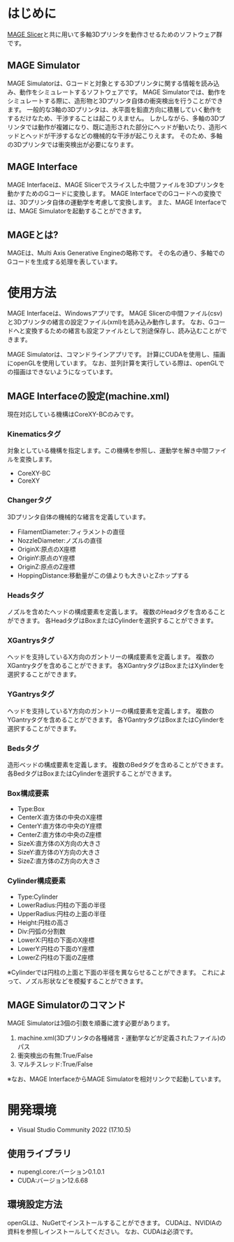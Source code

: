 # はじめに
[MAGE Slicer](https://github.com/gear2nd-droid/MageSlicer)と共に用いて多軸3Dプリンタを動作させるためのソフトウェア群です。

## MAGE Simulator
MAGE Simulatorは、Gコードと対象とする3Dプリンタに関する情報を読み込み、動作をシミュレートするソフトウェアです。
MAGE Simulatorでは、動作をシミュレートする際に、造形物と3Dプリンタ自体の衝突検出を行うことができます。
一般的な3軸の3Dプリンタは、水平面を鉛直方向に積層していく動作をするだけなため、干渉することは起こりえません。
しかしながら、多軸の3Dプリンタでは動作が複雑になり、既に造形された部分にヘッドが動いたり、造形ベッドとヘッドが干渉するなどの機械的な干渉が起こりえます。
そのため、多軸の3Dプリンタでは衝突検出が必要になります。

## MAGE Interface
MAGE Interfaceは、MAGE Slicerでスライスした中間ファイルを3Dプリンタを動かすためのGコードに変換します。
MAGE InterfaceでのGコードへの変換では、3Dプリンタ自体の運動学を考慮して変換します。
また、MAGE Interfaceでは、MAGE Simulatorを起動することができます。

## MAGEとは?
MAGEは、Multi Axis Generative Engineの略称です。
その名の通り、多軸でのGコードを生成する処理を表しています。

# 使用方法
MAGE Interfaceは、Windowsアプリです。
MAGE Slicerの中間ファイル(csv)と3Dプリンタの緒言の設定ファイル(xml)を読み込み動作します。
なお、Gコードへと変換するための緒言も設定ファイルとして別途保存し、読み込むことができます。

MAGE Simulatorは、コマンドラインアプリです。
計算にCUDAを使用し、描画にopenGLを使用しています。
なお、並列計算を実行している際は、openGLでの描画はできないようになっています。

## MAGE Interfaceの設定(machine.xml)
現在対応している機構はCoreXY-BCのみです。

### Kinematicsタグ
対象としている機構を指定します。この機構を参照し、運動学を解き中間ファイルを変換します。
- CoreXY-BC
- CoreXY

### Changerタグ
3Dプリンタ自体の機械的な緒言を定義しています。
- FilamentDiameter:フィラメントの直径
- NozzleDiameter:ノズルの直径
- OriginX:原点のX座標
- OriginY:原点のY座標
- OriginZ:原点のZ座標
- HoppingDistance:移動量がこの値よりも大きいとZホップする

### Headsタグ
ノズルを含めたヘッドの構成要素を定義します。
複数のHeadタグを含めることができます。
各HeadタグはBoxまたはCylinderを選択することができます。

### XGantrysタグ
ヘッドを支持しているX方向のガントリーの構成要素を定義します。
複数のXGantryタグを含めることができます。
各XGantryタグはBoxまたはXylinderを選択することができます。

### YGantrysタグ
ヘッドを支持しているY方向のガントリーの構成要素を定義します。
複数のYGantryタグを含めることができます。
各YGantryタグはBoxまたはCylinderを選択することができます。

### Bedsタグ
造形ベッドの構成要素を定義します。
複数のBedタグを含めることができます。
各BedタグはBoxまたはCylinderを選択することができます。

### Box構成要素
- Type:Box
- CenterX:直方体の中央のX座標
- CenterY:直方体の中央のY座標
- CenterZ:直方体の中央のZ座標
- SizeX:直方体のX方向の大きさ
- SizeY:直方体のY方向の大きさ
- SizeZ:直方体のZ方向の大きさ

### Cylinder構成要素
- Type:Cylinder
- LowerRadius:円柱の下面の半径
- UpperRadius:円柱の上面の半径
- Height:円柱の高さ
- Div:円弧の分割数
- LowerX:円柱の下面のX座標
- LowerY:円柱の下面のY座標
- LowerZ:円柱の下面のZ座標

※Cylinderでは円柱の上面と下面の半径を異ならせることができます。
これによって、ノズル形状などを模擬することができます。

## MAGE Simulatorのコマンド
MAGE Simulatorは3個の引数を順番に渡す必要があります。
1. machine.xml(3Dプリンタの各種緒言・運動学などが定義されたファイル)のパス
2. 衝突検出の有無:True/False
3. マルチスレッド:True/False

※なお、MAGE InterfaceからMAGE Simulatorを相対リンクで起動しています。

# 開発環境
+ Visual Studio Community 2022 (17.10.5)

## 使用ライブラリ
+ nupengl.core:バーション0.1.0.1
+ CUDA:バージョン12.6.68

## 環境設定方法
openGLは、NuGetでインストールすることができます。
CUDAは、NVIDIAの資料を参照しインストールしてください。
なお、CUDAは必須です。
